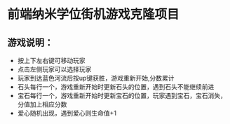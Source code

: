 
# 前端纳米学位街机游戏克隆项目


## 游戏说明：

* 按上下左右键可移动玩家
* 点击左侧玩家可以选择玩家
* 玩家到达蓝色河流后按up键获胜，游戏重新开始,分数累计
* 石头每行一个，游戏重新开始时更新石头的位置，遇到石头不能继续前进
* 宝石每行一个，游戏重新开始时更新宝石的位置，玩家遇到宝石，宝石消失，分值加上相应分数
* 爱心随机出现，遇到爱心则生命值+1
